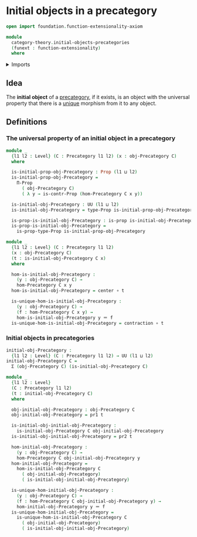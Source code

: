 # Initial objects in a precategory

```agda
open import foundation.function-extensionality-axiom

module
  category-theory.initial-objects-precategories
  (funext : function-extensionality)
  where
```

<details><summary>Imports</summary>

```agda
open import category-theory.precategories funext

open import foundation.contractible-types funext
open import foundation.dependent-pair-types
open import foundation.function-types funext
open import foundation.propositions funext
open import foundation.universe-levels

open import foundation-core.identity-types
```

</details>

## Idea

The **initial object** of a [precategory](category-theory.precategories.md), if
it exists, is an object with the universal property that there is a
[unique](foundation-core.contractible-types.md) morphism from it to any object.

## Definitions

### The universal property of an initial object in a precategory

```agda
module _
  {l1 l2 : Level} (C : Precategory l1 l2) (x : obj-Precategory C)
  where

  is-initial-prop-obj-Precategory : Prop (l1 ⊔ l2)
  is-initial-prop-obj-Precategory =
    Π-Prop
      ( obj-Precategory C)
      ( λ y → is-contr-Prop (hom-Precategory C x y))

  is-initial-obj-Precategory : UU (l1 ⊔ l2)
  is-initial-obj-Precategory = type-Prop is-initial-prop-obj-Precategory

  is-prop-is-initial-obj-Precategory : is-prop is-initial-obj-Precategory
  is-prop-is-initial-obj-Precategory =
    is-prop-type-Prop is-initial-prop-obj-Precategory

module _
  {l1 l2 : Level} (C : Precategory l1 l2)
  (x : obj-Precategory C)
  (t : is-initial-obj-Precategory C x)
  where

  hom-is-initial-obj-Precategory :
    (y : obj-Precategory C) →
    hom-Precategory C x y
  hom-is-initial-obj-Precategory = center ∘ t

  is-unique-hom-is-initial-obj-Precategory :
    (y : obj-Precategory C) →
    (f : hom-Precategory C x y) →
    hom-is-initial-obj-Precategory y ＝ f
  is-unique-hom-is-initial-obj-Precategory = contraction ∘ t
```

### Initial objects in precategories

```agda
initial-obj-Precategory :
  {l1 l2 : Level} (C : Precategory l1 l2) → UU (l1 ⊔ l2)
initial-obj-Precategory C =
  Σ (obj-Precategory C) (is-initial-obj-Precategory C)

module _
  {l1 l2 : Level}
  (C : Precategory l1 l2)
  (t : initial-obj-Precategory C)
  where

  obj-initial-obj-Precategory : obj-Precategory C
  obj-initial-obj-Precategory = pr1 t

  is-initial-obj-initial-obj-Precategory :
    is-initial-obj-Precategory C obj-initial-obj-Precategory
  is-initial-obj-initial-obj-Precategory = pr2 t

  hom-initial-obj-Precategory :
    (y : obj-Precategory C) →
    hom-Precategory C obj-initial-obj-Precategory y
  hom-initial-obj-Precategory =
    hom-is-initial-obj-Precategory C
      ( obj-initial-obj-Precategory)
      ( is-initial-obj-initial-obj-Precategory)

  is-unique-hom-initial-obj-Precategory :
    (y : obj-Precategory C) →
    (f : hom-Precategory C obj-initial-obj-Precategory y) →
    hom-initial-obj-Precategory y ＝ f
  is-unique-hom-initial-obj-Precategory =
    is-unique-hom-is-initial-obj-Precategory C
      ( obj-initial-obj-Precategory)
      ( is-initial-obj-initial-obj-Precategory)
```
